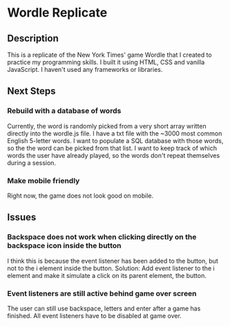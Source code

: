 # Wordle Replicate

## Description
This is a replicate of the New York Times' game Wordle that I created to practice my programming skills. I built it using HTML, CSS and vanilla JavaScript. I haven't used any frameworks or libraries. 

## Next Steps

### Rebuild with a database of words

Currently, the word is randomly picked from a very short array written directly into the wordle.js file. I have a txt file with the ~3000 most common English 5-letter words. I want to populate a SQL database with those words, so the the word can be picked from that list. I want to keep track of which words the user have already played, so the words don't repeat themselves during a session.

### Make mobile friendly

Right now, the game does not look good on mobile.

## Issues

### Backspace does not work when clicking directly on the backspace icon inside the button

I think this is because the event listener has been added to the button, but not to the i element inside the button. Solution: Add event listener to the i element and make it simulate a click on its parent element, the button.

### Event listeners are still active behind game over screen

The user can still use backspace, letters and enter after a game has finished. All event listeners have to be disabled at game over.